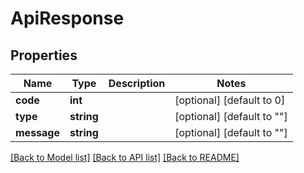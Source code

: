 # ApiResponse

## Properties
Name | Type | Description | Notes
------------ | ------------- | ------------- | -------------
**code** | **int** |  | [optional] [default to 0]
**type** | **string** |  | [optional] [default to ""]
**message** | **string** |  | [optional] [default to ""]

[[Back to Model list]](../README.md#documentation-for-models) [[Back to API list]](../README.md#documentation-for-api-endpoints) [[Back to README]](../README.md)


